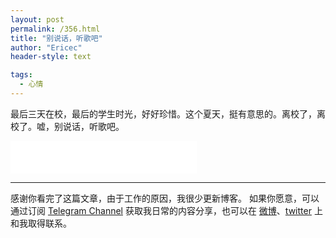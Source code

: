 ```yaml
---
layout: post
permalink: /356.html
title: "别说话，听歌吧"
author: "Ericec"
header-style: text

tags:
  - 心情
---
```



最后三天在校，最后的学生时光，好好珍惜。这个夏天，挺有意思的。离校了，离校了。嘘，别说话，听歌吧。

<!-- [hermit auto="0" loop="0" unexpand="0"]netease_playlist#:78884385[/hermit] -->

<iframe frameborder="no" border="0" marginwidth="0" marginheight="0" width=298 height=52 src="//music.163.com/outchain/player?type=2&id=29713754&auto=1&height=32"></iframe>

---
感谢你看完了这篇文章，由于工作的原因，我很少更新博客。
如果你愿意，可以通过订阅 [Telegram Channel](https://t.me/ericectalk) 获取我日常的内容分享，也可以在 [微博](https://weibo.com/719951113)、[twitter](https://twitter.com/ericecchou) 上和我取得联系。
